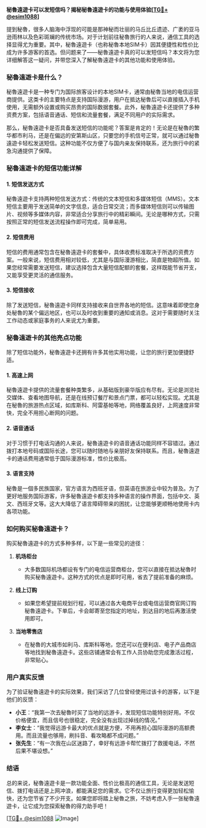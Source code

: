 **秘魯遠遊卡可以发短信吗？揭秘秘魯遠遊卡的功能与使用体验[[TG💪+ @esim1088](https://t.me/s/esim1088)]**

提到秘魯，很多人脑海中浮现的可能是那神秘而壮丽的马丘比丘遗迹、广袤的亚马逊雨林以及色彩斑斓的传统市场。对于计划前往秘魯旅行的人来说，通信工具的选择显得尤为重要。其中，秘魯遠遊卡（也称秘魯本地SIM卡）因其便捷性和性价比成为许多游客的首选。但问题来了——秘魯遠遊卡真的可以发短信吗？本文将为您详细解答这一疑问，并带您深入了解秘魯遠遊卡的其他功能和使用体验。

### 秘魯遠遊卡是什么？

秘魯遠遊卡是一种专门为国际旅客设计的本地SIM卡，通常由秘魯当地的电信运营商提供。这类卡的主要特点是支持国际漫游，用户在抵达秘魯后可以直接插入手机使用，无需额外设置或购买昂贵的国际数据套餐。此外，秘魯遠遊卡还提供了多种资费方案，包括语音通话、短信和流量套餐，满足不同用户的实际需求。

那么，秘魯遠遊卡是否具备发送短信的功能呢？答案是肯定的！无论是在秘魯的繁华都市利马，还是在偏远的安第斯山区，只要您的手机信号正常，就可以通过秘魯遠遊卡轻松发送短信。这种功能不仅方便了与国内亲友保持联系，还为旅行中的紧急沟通提供了保障。

### 秘魯遠遊卡的短信功能详解

#### 1. **短信发送方式**
秘魯遠遊卡支持两种短信发送方式：传统的文本短信和多媒体短信（MMS）。文本短信主要用于发送简单的文字信息，适合日常交流；而多媒体短信则可以传输图片、视频等多媒体内容，非常适合分享旅行中的精彩瞬间。无论是哪种方式，只需按照正常的短信发送流程操作即可完成，简单易用。

#### 2. **短信费用**
短信的费用通常包含在秘魯遠遊卡的套餐中，具体收费标准取决于所选的资费方案。一般来说，短信费用相对较低，尤其是与国际漫游相比，简直是物超所值。如果您经常需要发送短信，建议选择包含大量短信配额的套餐，这样既能节省开支，又能享受更灵活的通信服务。

#### 3. **短信接收**
除了发送短信，秘魯遠遊卡同样支持接收来自世界各地的短信。这意味着即使您身处秘魯的某个偏远地区，也可以及时收到重要的通知或消息。这对于需要随时关注工作动态或家庭事务的人来说尤为重要。

### 秘魯遠遊卡的其他亮点功能

除了短信功能外，秘魯遠遊卡还拥有许多其他实用功能，让您的旅行更加便捷舒适。

#### 1. **高速上网**
秘魯遠遊卡提供的流量套餐种类繁多，从基础版到豪华版应有尽有。无论是浏览社交媒体、查看地图导航，还是在线预订餐厅和景点门票，都可以轻松实现。尤其是在秘魯的旅游热点区域，如库斯科、阿雷基帕等地，网络覆盖良好，上网速度非常快，完全不用担心断网的问题。

#### 2. **语音通话**
对于习惯于打电话沟通的人来说，秘魯遠遊卡的语音通话功能同样不容错过。通过拨打本地号码或国际长途，您可以随时随地与亲朋好友保持联系。而且，秘魯遠遊卡的通话费用通常低于国际漫游标准，性价比极高。

#### 3. **语言支持**
秘魯是一個多民族国家，官方语言为西班牙语，但英语在旅游业中较为普及。为了更好地服务国际游客，许多秘魯遠遊卡都支持多种语言的操作界面，包括中文、英文、西班牙文等。这大大降低了语言障碍带来的困扰，让您能够更顺畅地使用卡内各项功能。

### 如何购买秘魯遠遊卡？

购买秘魯遠遊卡的方式多种多样，以下是一些常见的途径：

1. **机场柜台**
   - 大多数国际机场都设有专门的电信运营商柜台，您可以直接在抵达秘魯时购买秘魯遠遊卡。这种方式的优点是即时可用，省去了提前准备的麻烦。
   
2. **线上订购**
   - 如果您希望提前规划行程，可以通过各大电商平台或电信运营商官网订购秘魯遠遊卡。下单后，卡会邮寄至您指定的地址，到达目的地后再激活使用即可。
   
3. **当地零售店**
   - 在秘魯的大城市如利马、库斯科等地，您还可以在便利店、电子产品商店等地找到秘魯遠遊卡。这些店铺通常会有工作人员协助您完成激活过程，非常贴心。

### 用户真实反馈

为了验证秘魯遠遊卡的实际效果，我们采访了几位曾经使用过该卡的游客，以下是他们的反馈：

- **小王**：“我第一次去秘魯时买了当地的远游卡，发现短信功能特别好用。不仅价格便宜，而且信号也很稳定，完全没有出现过掉线的情况。”
- **李女士**：“我觉得远游卡最大的优点就是方便，不用再担心国际漫游的高额费用。而且流量也够用，刷抖音、看攻略都不成问题。”
- **张先生**：“有一次我在山区迷路了，幸好有远游卡帮忙拨打了救援电话，不然后果不堪设想。”

### 结语

总的来说，秘魯遠遊卡是一款功能全面、性价比极高的通信工具，无论是发送短信、拨打电话还是上网冲浪，都能满足您的需求。它不仅让旅行变得更加轻松愉快，还为您节省了不少开支。如果您即将踏上秘魯之旅，不妨考虑入手一张秘魯遠遊卡，让它成为您探索秘魯的得力助手吧！

[[TG💪+ @esim1088](https://t.me/s/esim1088) ![Image](https://i.postimg.cc/4NQfJmqS/Snipaste-2025-05-13-00-14-12.png)]